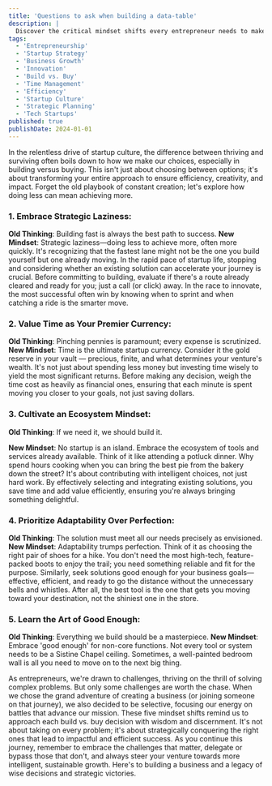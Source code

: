```yaml
---
title: 'Questions to ask when building a data-table'
description: |
  Discover the critical mindset shifts every entrepreneur needs to make in the build vs. buy debate. Learn how embracing strategic laziness, valuing time, cultivating an ecosystem, prioritizing adaptability, and mastering 'good enough' can transform your startup's approach to growth and innovation. Dive into our guide and start building a smarter, more successful startup today.
tags:
  - 'Entrepreneurship'
  - 'Startup Strategy'
  - 'Business Growth'
  - 'Innovation'
  - 'Build vs. Buy'
  - 'Time Management'
  - 'Efficiency'
  - 'Startup Culture'
  - 'Strategic Planning'
  - 'Tech Startups'
published: true
publishDate: 2024-01-01
---
```


In the relentless drive of startup culture, the difference between thriving and surviving often boils down to how we make our choices, especially in building versus buying. This isn't just about choosing between options; it's about transforming your entire approach to ensure efficiency, creativity, and impact. Forget the old playbook of constant creation; let's explore how doing less can mean achieving more.

### **1. Embrace Strategic Laziness:**

**Old Thinking**: Building fast is always the best path to success.
**New Mindset**: Strategic laziness—doing less to achieve more, often more quickly. It's recognizing that the fastest lane might not be the one you build yourself but one already moving. In the rapid pace of startup life, stopping and considering whether an existing solution can accelerate your journey is crucial. Before committing to building, evaluate if there's a route already cleared and ready for you; just a call (or click) away. In the race to innovate, the most successful often win by knowing when to sprint and when catching a ride is the smarter move.

### **2. Value Time as Your Premier Currency:**

**Old Thinking**: Pinching pennies is paramount; every expense is scrutinized.
**New Mindset**: Time is the ultimate startup currency. Consider it the gold reserve in your vault — precious, finite, and what determines your venture's wealth. It's not just about spending less money but investing time wisely to yield the most significant returns. Before making any decision, weigh the time cost as heavily as financial ones, ensuring that each minute is spent moving you closer to your goals, not just saving dollars.

### **3. Cultivate an Ecosystem Mindset:**

**Old Thinking**: If we need it, we should build it.

**New Mindset**: No startup is an island. Embrace the ecosystem of tools and services already available. Think of it like attending a potluck dinner. Why spend hours cooking when you can bring the best pie from the bakery down the street? It's about contributing with intelligent choices, not just hard work. By effectively selecting and integrating existing solutions, you save time and add value efficiently, ensuring you're always bringing something delightful.

### **4. Prioritize Adaptability Over Perfection:**

**Old Thinking**: The solution must meet all our needs precisely as envisioned.
**New Mindset**: Adaptability trumps perfection. Think of it as choosing the right pair of shoes for a hike. You don't need the most high-tech, feature-packed boots to enjoy the trail; you need something reliable and fit for the purpose. Similarly, seek solutions good enough for your business goals—effective, efficient, and ready to go the distance without the unnecessary bells and whistles. After all, the best tool is the one that gets you moving toward your destination, not the shiniest one in the store.

### **5. Learn the Art of Good Enough:**

**Old Thinking**: Everything we build should be a masterpiece.
**New Mindset**: Embrace 'good enough' for non-core functions. Not every tool or system needs to be a Sistine Chapel ceiling. Sometimes, a well-painted bedroom wall is all you need to move on to the next big thing.

As entrepreneurs, we're drawn to challenges, thriving on the thrill of solving complex problems. But only some challenges are worth the chase. When we chose the grand adventure of creating a business (or joining someone on that journey), we also decided to be selective, focusing our energy on battles that advance our mission. These five mindset shifts remind us to approach each build vs. buy decision with wisdom and discernment. It's not about taking on every problem; it's about strategically conquering the right ones that lead to impactful and efficient success. As you continue this journey, remember to embrace the challenges that matter, delegate or bypass those that don't, and always steer your venture towards more intelligent, sustainable growth. Here's to building a business and a legacy of wise decisions and strategic victories.
